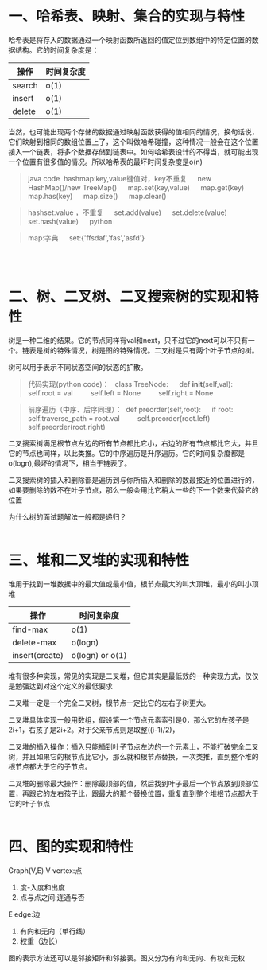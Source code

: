 ﻿# 一、哈希表、映射、集合的实现与特性

哈希表是将存入的数据通过一个映射函数所返回的值定位到数组中的特定位置的数据结构。它的时间复杂度是：

操作     | 时间复杂度
-------- | -----
search  | o(1)
insert  | o(1)
delete | o(1)


当然，也可能出现两个存储的数据通过映射函数获得的值相同的情况，换句话说，它们映射到相同的数组位置上了，这个叫做哈希碰撞，这种情况一般会在这个位置接入一个链表，将多个数据存储到链表中。如何哈希表设计的不得当，就可能出现一个位置有很多值的情况。所以哈希表的最坏时间复杂度是o(n)

>  java code&nbsp;
hashmap:key,value键值对，key不重复&nbsp;
&emsp;new HashMap()/new TreeMap()&nbsp;
&emsp;map.set(key,value)&nbsp;
&emsp;map.get(key)&nbsp;
&emsp;map.has(key)&nbsp;
&emsp;map.size()&nbsp;
&emsp;map.clear()&nbsp;


> hashset:value ，不重复&nbsp;
&emsp;set.add(value)&nbsp;
&emsp;set.delete(value)&nbsp;
&emsp;set.hash(value)&nbsp;
&emsp;python&nbsp;

> map:字典&nbsp;
&emsp;set:{'ffsdaf','fas','asfd'}&nbsp;



<br><br>

# 二、树、二叉树、二叉搜索树的实现和特性


树是一种二维的结果。它的节点同样有val和next，只不过它的next可以不只有一个。链表是树的特殊情况，树是图的特殊情况。二叉树是只有两个叶子节点的树。

树可以用于表示不同状态空间的状态的扩散。

> 代码实现(python code)： &nbsp;
class TreeNode:&nbsp;
&emsp;def __init__(self,val):&nbsp;
	&emsp;&emsp;self.root = val&nbsp;
	&emsp;&emsp;self.left = None&nbsp;
	&emsp;&emsp;self.right = None&nbsp;


> 前序遍历（中序、后序同理）：&nbsp;
def preorder(self,root):&nbsp;
	&emsp;if root:&nbsp;
		&emsp;&emsp;self.traverse_path = root.val&nbsp;
		&emsp;&emsp;self.preorder(root.left)&nbsp;
		&emsp;&emsp;self.preorder(root.right)&nbsp;
		



二叉搜索树满足根节点左边的所有节点都比它小，右边的所有节点都比它大，并且它的节点也同样，以此类推。它的中序遍历是升序遍历。它的时间复杂度都是o(logn),最坏的情况下，相当于链表了。


二叉搜索树的插入和删除都是遍历到与你所插入和删除的数最接近的位置进行的，如果要删除的数不在叶子节点，那么一般会用比它稍大一些的下一个数来代替它的位置



为什么树的面试题解法一般都是递归？
<br><br>


# 三、堆和二叉堆的实现和特性

堆用于找到一堆数据中的最大值或最小值，根节点最大的叫大顶堆，最小的叫小顶堆

操作     | 时间复杂度
-------- | -----
find-max   | o(1)
delete-max  | o(logn)
insert(create) | o(logn) or o(1)

堆有很多种实现，常见的实现是二叉堆，但它其实是最低效的一种实现方式，仅仅是勉强达到对这个定义的最低要求

二叉堆一定是一个完全二叉树，根节点一定比它的左右子树更大。



二叉堆具体实现一般用数组，假设第一个节点元素索引是0，那么它的左孩子是2i+1，右孩子是2i+2。对于父亲节点则是取整((i-1)/2)，


二叉堆的插入操作：插入只能插到叶子节点左边的一个元素上，不能打破完全二叉树，并且如果它的根节点比它小，那么就和根节点替换，一次类推，直到整个堆的根节点都大于它的子节点。

二叉堆的删除最大操作：删除最顶部的值，然后找到叶子最后一个节点放到顶部位置，再跟它的左右孩子比，跟最大的那个替换位置，重复直到整个堆根节点都大于它的叶子节点
<br><br>


# 四、图的实现和特性

Graph(V,E)
V  vertex:点

1. 度-入度和出度
2. 点与点之间:连通与否


E  edge:边

1. 有向和无向（单行线）
2. 权重（边长）


图的表示方法还可以是邻接矩阵和邻接表。图又分为有向和无向、有权和无权

